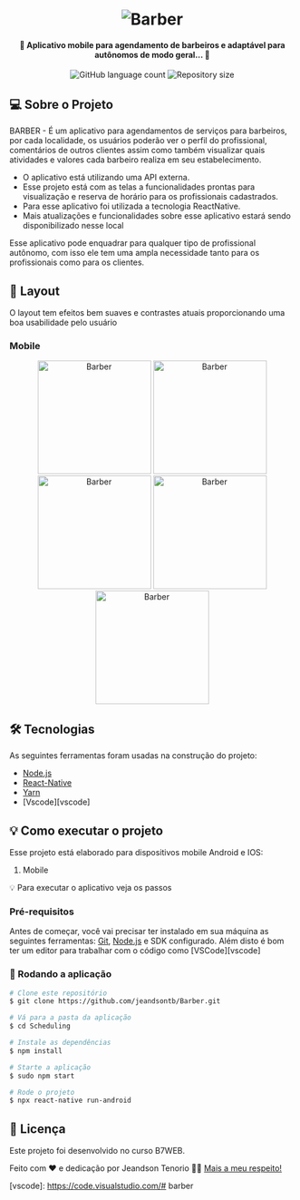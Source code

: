 <h1 align="center">
    <img alt="Barber" title="#App Barber" src="https://raw.githubusercontent.com/jeandsontb/Barber/master/src/assets/img/img.jpg" />
</h1>

<h4 align="center"> 
	🚧 Aplicativo mobile para agendamento de barbeiros e adaptável para autônomos de modo geral... 🚧
</h4>

<p align="center">
  <img alt="GitHub language count" src="https://img.shields.io/static/v1?label=Language&message=4&color=green&style=for-the-badge&logo=ghost">

  <img alt="Repository size" src="https://img.shields.io/static/v1?label=Last%20commit&message=September&color=yellowgreen&style=for-the-badge&logo=Slack">
</p>

## 💻 Sobre o Projeto

BARBER - É um aplicativo para agendamentos de serviços para barbeiros, por cada localidade, 
os usuários poderão ver o perfil do profissional, comentários de outros clientes assim como 
também visualizar quais atividades e valores cada barbeiro realiza em seu estabelecimento.

 * O aplicativo está utilizando uma API externa. 
 * Esse projeto está com as telas a funcionalidades prontas para visualização e reserva de horário
 para os profissionais cadastrados.
 * Para esse aplicativo foi utilizada a tecnologia ReactNative.
 * Mais atualizações e funcionalidades sobre esse aplicativo estará sendo disponibilizado nesse
 local

Esse aplicativo pode enquadrar para qualquer tipo de profissional autônomo, com isso ele tem uma 
ampla necessidade tanto para os profissionais como para os clientes.


## 🎨 Layout

O layout tem efeitos bem suaves e contrastes atuais proporcionando uma boa usabilidade pelo usuário


### Mobile

<p align="center">
  <img alt="Barber" title="#Barber" src="https://raw.githubusercontent.com/jeandsontb/Barber/master/src/assets/img/img1.jpg" width="200px">

  <img alt="Barber" title="#Barber" src="https://raw.githubusercontent.com/jeandsontb/Barber/master/src/assets/img/img2.jpg" width="200px">

  <img alt="Barber" title="#Barber" src="https://raw.githubusercontent.com/jeandsontb/Barber/master/src/assets/img/img3.jpg" width="200px">

  <img alt="Barber" title="#Barber" src="https://raw.githubusercontent.com/jeandsontb/Barber/master/src/assets/img/img4.jpg" width="200px">

  <img alt="Barber" title="#Barber" src="https://raw.githubusercontent.com/jeandsontb/Barber/master/src/assets/img/img5.jpg" width="200px">
</p>

## 🛠 Tecnologias

As seguintes ferramentas foram usadas na construção do projeto:

- [Node.js][nodejs]
- [React-Native][reactnative]
- [Yarn][yarn]
- [Vscode][vscode]

## 💡 Como executar o projeto

Esse projeto está elaborado para dispositivos mobile Android e IOS:

1. Mobile 

💡 Para executar o aplicativo veja os passos

### Pré-requisitos

Antes de começar, você vai precisar ter instalado em sua máquina as seguintes ferramentas:
[Git](https://git-scm.com), [Node.js][nodejs] e SDK configurado. 
Além disto é bom ter um editor para trabalhar com o código como [VSCode][vscode]

### 🧭 Rodando a aplicação 

```bash
# Clone este repositório
$ git clone https://github.com/jeandsontb/Barber.git

# Vá para a pasta da aplicação 
$ cd Scheduling

# Instale as dependências
$ npm install

# Starte a aplicação
$ sudo npm start

# Rode o projeto 
$ npx react-native run-android


```

## 📝 Licença

Este projeto foi desenvolvido no curso B7WEB.

Feito com ❤️ e dedicação por Jeandson Tenorio 👋🏽 [Mais a meu respeito!](https://www.linkedin.com/in/jeandson/)

[nodejs]: https://nodejs.org/
[reactnative]: https://reactnative.dev/
[yarn]: https://yarnpkg.com/
[vscode]: https://code.visualstudio.com/# barber
